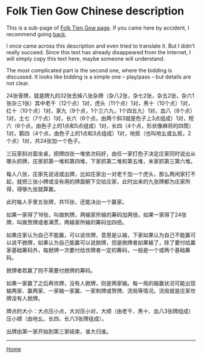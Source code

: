 # Folk Tien Gow Chinese description

This is a sub-page of [Folk Tien Gow page](/gupai/tien-gow/folk-tien-gow.html). If you came here by accident, I recommend going [back](/gupai/tien-gow/folk-tien-gow.html).

I once came across this description and even tried to translate it. But I didn’t really succeed. Since this text has already disappeared from the Internet, I will simply copy this text here, maybe someone will understand.

The most complicated part is the second one, where the bidding is discussed. It looks like bidding is a simple one – play/pass – but details are not clear.

24张骨牌，就是牌九的32张去掉八张杂牌（杂八2张，杂七2张，杂五2张，杂六1张杂三1张）其中老千（12个点）1对，虎头（11个点）1对，黑十（10个点）1对，红十（10个点）1对，家九（9个点，1个三六九，1个四五九）1对，血八（8个点）1对，土七（7个点）1对，长六（6个点，由两个斜3就是色子上3点组成）1对，短六（6个点，由色子上的1点和5点组成）1对，长四（4个点，形状像麻将的四筒）1对，鹅四（4个点，由色子上的1点和3点组成）1对，地抠（也叫地幺或幺抠，2个点）1对，共24张加一个色子。

三玩家斜对面坐桌，把牌四张一堆依次码好，由任一家打色子决定庄家同时说出从哪头抓牌，庄家抓第一堆和第四堆，下家抓第二堆和第五堆，末家抓第三第六堆。

每人八张，庄家先说话或出牌，比如庄家出一对老千加一个虎头，那么两闲家打不起，就把三张小牌或没有用的牌面朝下交给庄家，此时出来的九张牌都为庄家所得，得够九张就算赢。

此时每人手里五张牌，共15张，还能决出一个赢家。

如果一家得了18张，叫做刺牌，两输家所输的筹码加两倍，如果一家得了24张牌，叫做贺牌或者满贯，两输家所输的筹码加四倍。

如果庄家认为自己不能赢，可以说坎牌，意思是认输，下家如果认为自己不能赢可以说不掀牌，如果认为自己能赢可以说掀牌，但是掀牌者如果输了，除了要付给赢家基础筹码外，每掀牌一次要付给坎牌者一定的筹码，一般是一个或两个基础筹码。

掀牌者若赢了则不需要付掀牌的筹码。

如果一家赢了之后再坎牌，没有人掀牌，则是两家输。每一局的输赢状况可能出现输两家、赢两家、一家输一家赢、一家刺牌或贺牌、流局等情况。流局就是庄家坎牌没有人掀牌。

牌点的大小：大点压小点，大对压小对，大顺（由老千、黑十、血八3张牌组成）压小顺（由地幺、长四、长六3张牌组成）。

出牌由第一家开始到第三家结束，谁大归谁。

---  

[Home](/gupai/index.html)